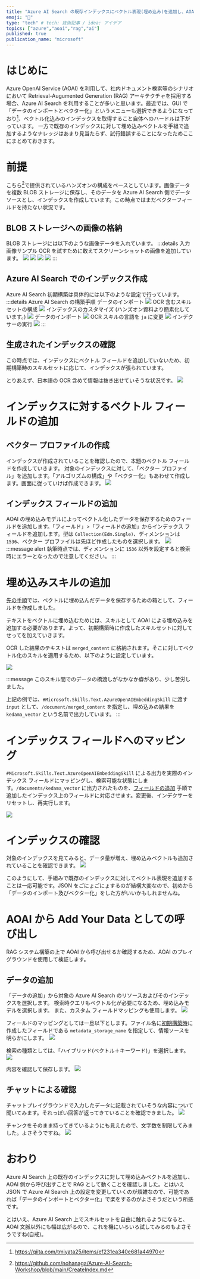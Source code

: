 ```yaml
---
title: "Azure AI Search の既存インデックスにベクトル表現(埋め込み)を追加し、AOAI から独自データとして参照する"
emoji: "🍩"
type: "tech" # tech: 技術記事 / idea: アイデア
topics: ["azure","aoai","rag","ai"]
published: true
publication_name: "microsoft"
---
```


# はじめに
Azure OpenAI Service (AOAI) を利用して、社内ドキュメント検索等のシナリオにおいて Retrieval-Augumented Generation (RAG) アーキテクチャを採用する場合、Azure AI Search を利用することが多いと思います。最近では、GUI で「データのインポートとベクター化」というメニューも選択できるようになっており[^1]、ベクトル化込みのインデックスを取得すること自体へのハードルは下がっています。
一方で既存のインデックスに対して埋め込みベクトルを手組で追加するようなナレッジはあまり見当たらず、試行錯誤することになったためここにまとめておきます。

[^1]: https://qiita.com/tmiyata25/items/ef231ea340e681a44970

# 前提
こちら[^2]で提供されているハンズオンの構成をベースとしています。画像データを複数 BLOB ストレージに保存し、そのデータを Azure AI Search 側でデータソースとし、インデックスを作成しています。この時点ではまだベクターフィールドを持たない状況です。
[^2]: https://github.com/nohanaga/Azure-AI-Search-Workshop/blob/main/CreateIndex.md

## BLOB ストレージへの画像の格納
BLOB ストレージには以下のような画像データを入れています。
:::details 入力画像サンプル
OCR を試すために敢えてスクリーンショットの画像を追加しています。
![](/images/20240211-aisearch-add-vector/aoai-gen.png)
![](/images/20240211-aisearch-add-vector/aoai-func.png)
![](/images/20240211-aisearch-add-vector/aoai-limit.png)
![](/images/20240211-aisearch-add-vector/aoai-responsible.png)
:::

## Azure AI Search でのインデックス作成
Azure AI Search 初期構築は具体的には以下のような設定で行っています。
:::details Azure AI Search の構築手順
データのインポート
![](/images/20240211-aisearch-add-vector/ais-01.png)
OCR 含むスキルセットの構成
![](/images/20240211-aisearch-add-vector/ais-02.png)
インデックスのカスタマイズ (ハンズオン資料より簡素化しています。)
![](/images/20240211-aisearch-add-vector/ais-03.png)
データのインポート
![](/images/20240211-aisearch-add-vector/ais-04.png)
OCR スキルの言語を `ja` に変更
![](/images/20240211-aisearch-add-vector/ais-05.png)
インデクサーの実行
![](/images/20240211-aisearch-add-vector/ais-06.png)
:::

## 生成されたインデックスの確認
この時点では、インデックスにベクトル フィールドを追加していないため、初期構築時のスキルセットに応じて、インデックスが張られています。

とりあえず、日本語の OCR 含めて情報は抜き出せていそうな状況です。
![](/images/20240211-aisearch-add-vector/ais-07.png)

# インデックスに対するベクトル フィールドの追加
## ベクター プロファイルの作成
インデックスが作成されていることを確認したので、本題のベクトル フィールドを作成していきます。
対象のインデックスに対して、「ベクター プロファイル」を追加します。「アルゴリズムの構成」や「ベクター化」もあわせて作成します。画面に従っていけば作成できます。
![](/images/20240211-aisearch-add-vector/vec-01.png)

## インデックス フィールドの追加
AOAI の埋め込みモデルによってベクトル化したデータを保存するためのフィールドを追加します。「フィールド」>「フィールドの追加」からインデックス フィールドを追加します。型は `Collection(Edm.Single)`、ディメンションは `1536`、ベクター プロファイルは先ほど作成したものを選択します。
![](/images/20240211-aisearch-add-vector/vec-02.png)
:::message alert
執筆時点では、ディメンションに `1536` 以外を設定すると検索時にエラーとなったので注意してください。
:::

# 埋め込みスキルの追加
[先の手順](#インデックス-フィールドの追加)では、ベクトルに埋め込んだデータを保存するための箱として、フィールドを作成しました。

テキストをベクトルに埋め込むためには、スキルとして AOAI による埋め込みを追加する必要があります。よって、初期構築時に作成したスキルセットに対してせってを加えていきます。

OCR した結果のテキストは `merged_content` に格納されます。そこに対してベクトル化のスキルを適用するため、以下のように設定しています。

![](/images/20240211-aisearch-add-vector/emb-01.png)

:::message
このスキル間でのデータの橋渡しがなかなか癖があり、少し苦労しました。

上記の例では、`#Microsoft.Skills.Text.AzureOpenAIEmbeddingSkill` に渡す `input` として、`/document/merged_content` を指定し、埋め込みの結果を `kedama_vector` という名前で出力しています。
:::

# インデックス フィールドへのマッピング
`#Microsoft.Skills.Text.AzureOpenAIEmbeddingSkill` による出力を実際のインデックス フィールドにマッピングし、検索可能な状態にします。`/documents/kedama_vector` に出力されたものを、[フィールドの追加](#インデックス-フィールドの追加) 手順で追加したインデックス上のフィールドに対応させます。変更後、インデクサーをリセットし、再実行します。

![](/images/20240211-aisearch-add-vector/index-01.png)

# インデックスの確認
対象のインデックスを見てみると、データ量が増え、埋め込みベクトルも追加されていることを確認できます。
![](/images/20240211-aisearch-add-vector/idx-ch-01.png)

このようにして、手組みで既存のインデックスに対してベクトル表現を追加することは一応可能です。JSON をごにょごにょするのが結構大変なので、初めから「データのインポート及びベクター化」をした方がいいかもしれませんね。

# AOAI から Add Your Data としての呼び出し
RAG システム構築の上で AOAI から呼び出せるか確認するため、AOAI のプレイグラウンドを使用して検証します。

## データの追加
「データの追加」から対象の Azure AI Search のリソースおよびそのインデックスを選択します。
検索時クエリもベクトル化が必要になるため、埋め込みモデルを選択します。
また、カスタム フィールドマッピングも使用します。
![](/images/20240211-aisearch-add-vector/ayd-01.png)

フィールドのマッピングとしては一旦以下とします。ファイル名に[初期構築時](#azure-ai-search-でのインデックス作成)に作成したフィールドである `metadata_storage_name` を指定して、情報ソースを明らかにします。
![](/images/20240211-aisearch-add-vector/ayd-02.png)

検索の種類としては、「ハイブリッド(ベクトル＋キーワード)」を選択します。
![](/images/20240211-aisearch-add-vector/ayd-03.png)

内容を確認して保存します。
![](/images/20240211-aisearch-add-vector/ayd-04.png)

## チャットによる確認
チャットプレイグラウンドで入力したデータに記載されていそうな内容について聞いてみます。それっぽい回答が返ってきていることを確認できました。
![](/images/20240211-aisearch-add-vector/chat-01.png)

チャンクをそのまま持ってきているようにも見えたので、文字数を制限してみました。よさそうですね。
![](/images/20240211-aisearch-add-vector/chat-02.png)


# おわり
Azure AI Search 上の既存のインデックスに対して埋め込みベクトルを追加し、AOAI 側から呼び出すことで RAG として動くことを確認しました。とはいえ JSON で Azure AI Search 上の設定を変更していくのが煩雑なので、可能であれば「データのインポートとベクター化」で楽をするのがよさそうだという所感です。

とはいえ、Azure AI Search 上でスキルセットを自由に触れるようになると、AOAI 文脈以外にも幅は広がるので、これを機にいろいろ試してみるのもよさそうですね(自戒)。

